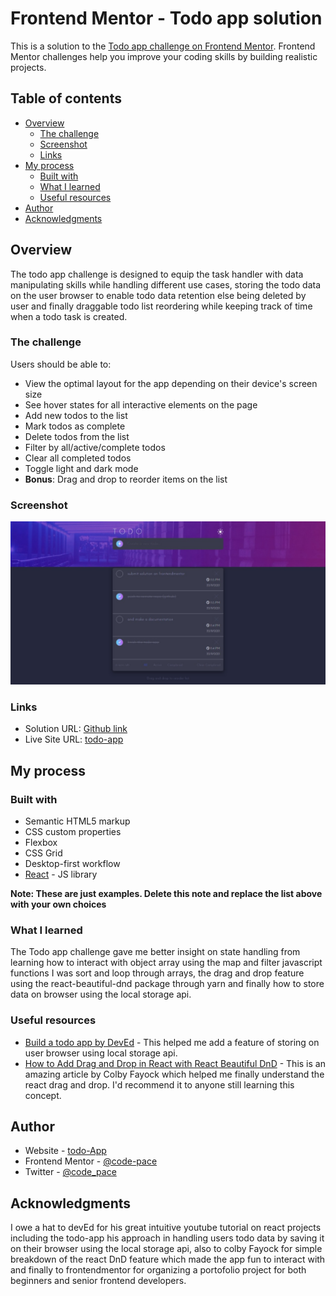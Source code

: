 # Frontend Mentor - Todo app solution

This is a solution to the [Todo app challenge on Frontend Mentor](https://www.frontendmentor.io/challenges/todo-app-Su1_KokOW). Frontend Mentor challenges help you improve your coding skills by building realistic projects. 

## Table of contents

- [Overview](#overview)
  - [The challenge](#the-challenge)
  - [Screenshot](#screenshot)
  - [Links](#links)
- [My process](#my-process)
  - [Built with](#built-with)
  - [What I learned](#what-i-learned)
  - [Useful resources](#useful-resources)
- [Author](#author)
- [Acknowledgments](#acknowledgments)


## Overview

The todo app challenge is designed to equip the task handler with data manipulating skills while handling different use cases, storing the todo data on the user browser to enable todo data retention else being deleted by user and finally draggable todo list reordering while keeping track of time when a todo task is created.

### The challenge

Users should be able to:

- View the optimal layout for the app depending on their device's screen size
- See hover states for all interactive elements on the page
- Add new todos to the list
- Mark todos as complete
- Delete todos from the list
- Filter by all/active/complete todos
- Clear all completed todos
- Toggle light and dark mode
- **Bonus**: Drag and drop to reorder items on the list

### Screenshot

![](./src/images/TodoAppScreenshot.jpeg)


### Links

- Solution URL: [Github link](https://github.com/code-pace/todo-app)
- Live Site URL: [todo-app](https://github.com/code-pace/todo-app)

## My process

### Built with

- Semantic HTML5 markup
- CSS custom properties
- Flexbox
- CSS Grid
- Desktop-first workflow
- [React](https://reactjs.org/) - JS library

**Note: These are just examples. Delete this note and replace the list above with your own choices**

### What I learned

The Todo app challenge gave me better insight on state handling from learning how to interact with object array using the map and filter javascript functions I was sort and loop through arrays, the drag and drop feature using the react-beautiful-dnd package through yarn and finally how to store data on browser using the local storage api.

### Useful resources

- [Build a todo app by DevEd](https://www.youtube.com/watch?v=pCA4qpQDZD8&t=4671s) - This helped me add a feature of storing on user browser using local storage api.
- [How to Add Drag and Drop in React with React Beautiful DnD](https://www.freecodecamp.org/news/how-to-add-drag-and-drop-in-react-with-react-beautiful-dnd/?__cf_chl_captcha_tk__=pmd_j3B3PFoA6LKBjy5mf73zfGrAZaUd5v.mNmPj101pPeE-1632350181-0-gqNtZGzNAxCjcnBszQf9) - This is an amazing article by Colby Fayock which helped me finally understand the react drag and drop. I'd recommend it to anyone still learning this concept.


## Author

- Website - [todo-App](https://code-pace.github.io/todo-app/)
- Frontend Mentor - [@code-pace](https://www.frontendmentor.io/profile/code-pace)
- Twitter - [@code_pace](https://www.twitter.com/code_pace)


## Acknowledgments

I owe a hat to devEd for his great intuitive youtube tutorial on react projects including the todo-app his approach in handling users todo data by saving it on their browser using the local storage api, also to colby Fayock for simple breakdown of the react DnD feature which made the app fun to interact with and finally to frontendmentor for organizing a portofolio project for both beginners and senior frontend developers.

